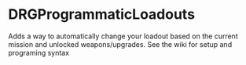 # DRGProgrammaticLoadouts
Adds a way to automatically change your loadout based on the current mission and unlocked weapons/upgrades.
See the wiki for setup and programing syntax
